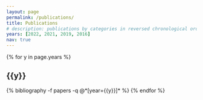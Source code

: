 ```yaml
---
layout: page
permalink: /publications/
title: Publications
# description: publications by categories in reversed chronological order. generated by jekyll-scholar.
years: [2022, 2021, 2019, 2016]
nav: true
---
```


<div class="publications">

{% for y in page.years %}
  <h2 class="year">{{y}}</h2>
  {% bibliography -f papers -q @*[year={{y}}]* %}
{% endfor %}

</div>
